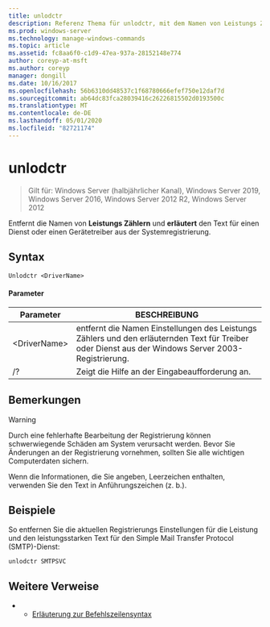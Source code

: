 ```yaml
---
title: unlodctr
description: Referenz Thema für unlodctr, mit dem Namen von Leistungs Zählern und der erläuternde Text für einen Dienst oder einen Gerätetreiber aus der Systemregistrierung entfernt werden
ms.prod: windows-server
ms.technology: manage-windows-commands
ms.topic: article
ms.assetid: fc8aa6f0-c1d9-47ea-937a-28152148e774
author: coreyp-at-msft
ms.author: coreyp
manager: dongill
ms.date: 10/16/2017
ms.openlocfilehash: 56b6310dd48537c1f68780666efef750e12daf7d
ms.sourcegitcommit: ab64dc83fca28039416c26226815502d0193500c
ms.translationtype: MT
ms.contentlocale: de-DE
ms.lasthandoff: 05/01/2020
ms.locfileid: "82721174"
---
```

# <a name="unlodctr"></a>unlodctr

> Gilt für: Windows Server (halbjährlicher Kanal), Windows Server 2019, Windows Server 2016, Windows Server 2012 R2, Windows Server 2012

Entfernt die Namen von **Leistungs Zählern** und **erläutert** den Text für einen Dienst oder einen Gerätetreiber aus der Systemregistrierung.   

## <a name="syntax"></a>Syntax  
```  
Unlodctr <DriverName>   
```  
#### <a name="parameters"></a>Parameter  
|Parameter|BESCHREIBUNG|  
|-------|--------|  
|\<DriverName>|entfernt die Namen Einstellungen des Leistungs Zählers und den erläuternden <DriverName> Text für Treiber oder Dienst aus der Windows Server 2003-Registrierung.|  
|/?|Zeigt die Hilfe an der Eingabeaufforderung an.|  

## <a name="remarks"></a>Bemerkungen  
> [!WARNING]  
> Durch eine fehlerhafte Bearbeitung der Registrierung können schwerwiegende Schäden am System verursacht werden. Bevor Sie Änderungen an der Registrierung vornehmen, sollten Sie alle wichtigen Computerdaten sichern.  

Wenn die Informationen, die Sie angeben, Leerzeichen enthalten, verwenden Sie den Text in Anführungszeichen <DriverName>(z. b.).  

## <a name="examples"></a>Beispiele  
So entfernen Sie die aktuellen Registrierungs Einstellungen für die Leistung und den leistungsstarken Text für den Simple Mail Transfer Protocol (SMTP)-Dienst:  
```  
unlodctr SMTPSVC  
```  
## <a name="additional-references"></a>Weitere Verweise  
-   - [Erläuterung zur Befehlszeilensyntax](command-line-syntax-key.md)  
  
